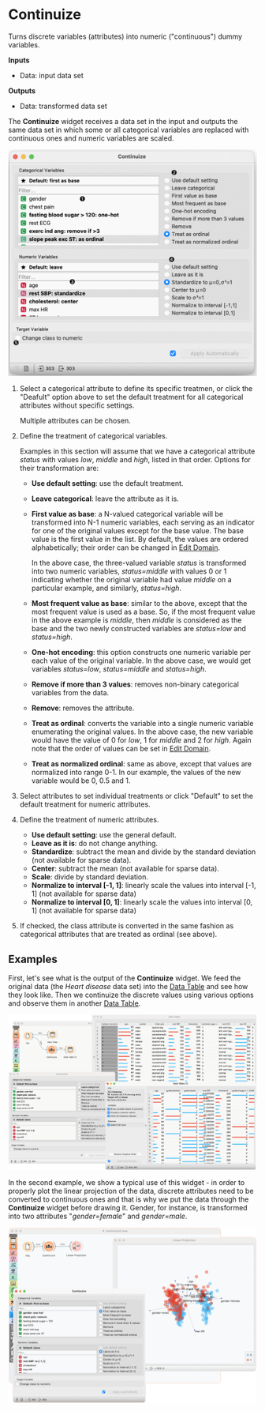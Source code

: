 Continuize
==========

Turns discrete variables (attributes) into numeric ("continuous") dummy variables.

**Inputs**

- Data: input data set

**Outputs**

- Data: transformed data set

The **Continuize** widget receives a data set in the input and outputs the same data set in which some or all categorical variables are replaced with continuous ones and numeric variables are scaled.

![](images/Continuize-stamped.png)

1. Select a categorical attribute to define its specific treatmen, or click the "Deafult" option above to set the default treatment for all categorical attributes without specific settings.

    Multiple attributes can be chosen.

2. Define the treatment of categorical variables.

    Examples in this section will assume that we have a categorical attribute *status* with values *low*, *middle* and *high*, listed in that order. Options for their transformation are:

   - **Use default setting**: use the default treatment.

   - **Leave categorical**: leave the attribute as it is.

   - **First value as base**: a N-valued categorical variable will be transformed into N-1 numeric variables, each serving as an indicator for one of the original values except for the base value. The base value is the first value in the list. By default, the values are ordered alphabetically; their order can be changed in [Edit Domain](../data/editdomain).

       In the above case, the three-valued variable *status* is transformed into two numeric variables, *status=middle* with values 0 or 1 indicating whether the original variable had value *middle* on a particular example, and similarly, *status=high*.

   - **Most frequent value as base**: similar to the above, except that the most frequent value is used as a base. So, if the most frequent value in the above example is *middle*, then *middle* is considered as the base and the two newly constructed variables are *status=low* and *status=high*.

   - **One-hot encoding**: this option constructs one numeric variable per each value of the original variable. In the above case, we would get variables *status=low*, *status=middle* and *status=high*.

   - **Remove if more than 3 values**: removes non-binary categorical variables from the data.

   - **Remove**: removes the attribute.

   - **Treat as ordinal**: converts the variable into a single numeric variable enumerating the original values. In the above case, the new variable would have the value of 0 for *low*, 1 for *middle* and 2 for *high*. Again note that the order of values can be set in  [Edit Domain](../data/editdomain).

   - **Treat as normalized ordinal**: same as above, except that values are normalized into range 0-1. In our example, the values of the new variable would be 0, 0.5 and 1.

3. Select attributes to set individual treatments or click "Default" to set the default treatment for numeric attributes.

4. Define the treatment of numeric attributes. 

   - **Use default setting**: use the general default.
   - **Leave as it is**: do not change anything.
   - **Standardize**: subtract the mean and divide by the standard deviation (not available for sparse data).
   - **Center**: subtract the mean (not available for sparse data).
   - **Scale**: divide by standard deviation.
   - **Normalize to interval [-1, 1]**: linearly scale the values into interval [-1, 1] (not available for sparse data)
   - **Normalize to interval [0, 1]**: linearly scale the values into interval [0, 1] (not available for sparse data)
 
5. If checked, the class attribute is converted in the same fashion as categorical attributes that are treated as ordinal (see above).

Examples
--------

First, let's see what is the output of the **Continuize** widget. We feed the original data (the *Heart disease* data set) into the [Data Table](../data/datatable) and see how they look like. Then we continuize the discrete values using various options and observe them in another [Data Table](../data/datatable).

![](images/Continuize-Example1.png)

In the second example, we show a typical use of this widget - in order to properly plot the linear projection of the data, discrete attributes need to be converted to continuous ones and that is why we put the data through the **Continuize** widget before drawing it. Gender, for instance, is transformed into two attributes "*gender=female*" and *gender=male*.

![](images/Continuize-Example2.png)
